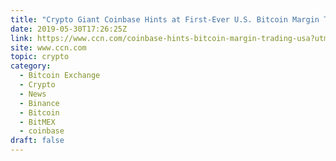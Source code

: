 ```yaml
---
title: "Crypto Giant Coinbase Hints at First-Ever U.S. Bitcoin Margin Trading"
date: 2019-05-30T17:26:25Z
link: https://www.ccn.com/coinbase-hints-bitcoin-margin-trading-usa?utm_medium=RSS&utm_source=hune
site: www.ccn.com
topic: crypto
category:
  - Bitcoin Exchange
  - Crypto
  - News
  - Binance
  - Bitcoin
  - BitMEX
  - coinbase
draft: false
---
```

